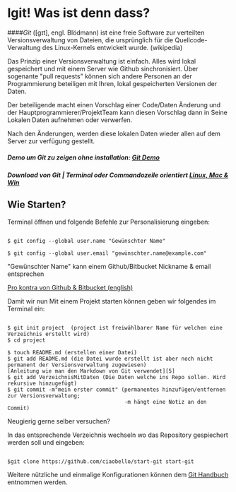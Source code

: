 Igit! Was ist denn dass?
========================

####*Git* ([ɡɪt], engl. Blödmann) ist eine freie Software zur verteilten Versionsverwaltung von Dateien, die ursprünglich für die Quellcode-Verwaltung des Linux-Kernels entwickelt wurde.  (wikipedia)

Das Prinzip einer Versionsverwaltung ist einfach.
Alles wird lokal gespeichert und mit einem Server wie Github sinchronisiert.
Über sogenante "pull requests" können sich andere Personen an der Programmierung beteiligen mit Ihren,
lokal gespeicherten Versionen der Daten.

Der beteiligende macht einen Vorschlag einer Code/Daten Änderung
und der Hauptprogrammierer/ProjektTeam kann diesen Vorschlag dann in Seine Lokalen Daten aufnehmen oder verwerfen.

Nach den Änderungen, werden diese lokalen Daten wieder allen auf dem Server zur verfügung gestellt.

##### Demo um Git zu zeigen ohne installation: [Git Demo][1]

##### Download von Git | Terminal oder Commandozeile orientiert [Linux, Mac & Win][2]


Wie Starten?
------------

Terminal öffnen und folgende Befehle zur Personalisierung eingeben:

``` 

$ git config --global user.name "Gewünschter Name"

$ git config --global user.email "gewünschter.name@example.com"

```


"Gewünschter Name" kann einem Github/Bitbucket Nickname & email entsprechen

[Pro kontra von Github & Bitbucket (english)][3]


Damit wir nun Mit einem Projekt starten können geben wir folgendes im Terminal ein:

```

$ git init project  (project ist freiwählbarer Name für welchen eine Verzeichnis erstellt wird)
$ cd project

$ touch README.md (erstellen einer Datei)
$ git add README.md (die Datei wurde erstellt ist aber noch nicht permanent der Versionsverwaltung zugewiesen)
[Anleitung wie man den Markdown von Git verwendet][5]
$ git add VerzeichnisMitDaten (Die Daten welche ins Repo sollen. Wird rekursive hinzugefügt)
$ git commit -m"mein erster commit" (permanentes hinzufügen/entfernen zur Versionsverwaltung; 
                                     -m hängt eine Notiz an den Commit) 

```

Neugierig gerne selber versuchen?

In das entsprechende Verzeichnis wechseln wo das Repository gespiechert werden soll und eingeben:

```

$git clone https://github.com/ciaobello/start-git start-git

```

Weitere nützliche und einmalige Konfigurationen können dem [Git Handbuch][4] entnommen werden.


[1]: http://try.github.io/levels/1/challenges/1
[2]: http://git-scm.com/downloads
[3]: http://www.infoworld.com/d/application-development/bitbucket-vs-github-which-project-host-has-the-most-227061?page=0,0
[4]: http://git-scm.com/book/en/Getting-Started-First-Time-Git-Setup
[5]: https://help.github.com/articles/github-flavored-markdown



